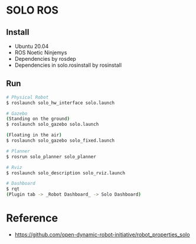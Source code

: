 # SOLO ROS

## Install
- Ubuntu 20.04
- ROS Noetic Ninjemys
- Dependencies by rosdep
- Dependencies in solo.rosinstall by rosinstall

## Run
```sh
# Physical Robot
$ roslaunch solo_hw_interface solo.launch

# Gazebo
(Standing on the ground)
$ roslaunch solo_gazebo solo.launch

(Floating in the air)
$ roslaunch solo_gazebo solo_fixed.launch

# Planner
$ rosrun solo_planner solo_planner

# Rviz
$ roslaunch solo_description solo_rviz.launch

# Dashboard
$ rqt
(Plugin tab -> _Robot Dashboard_ -> Solo Dashboard)
```

# Reference
- https://github.com/open-dynamic-robot-initiative/robot_properties_solo
